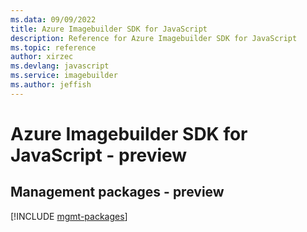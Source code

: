 ```yaml
---
ms.data: 09/09/2022
title: Azure Imagebuilder SDK for JavaScript
description: Reference for Azure Imagebuilder SDK for JavaScript
ms.topic: reference
author: xirzec
ms.devlang: javascript
ms.service: imagebuilder
ms.author: jeffish
---
```

# Azure Imagebuilder SDK for JavaScript - preview

## Management packages - preview
[!INCLUDE [mgmt-packages](imagebuilder-mgmt-index.md)]
